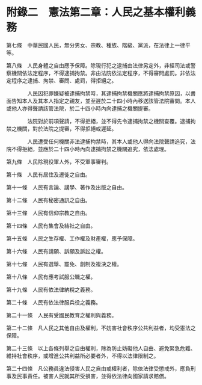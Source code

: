 # 附錄二　憲法第二章：人民之基本權利義務

第七條　中華民國人民，無分男女、宗教、種族、階級、黨派，在法律上一律平等。

第八條　人民身體之自由應予保障。除現行犯之逮捕由法律另定外，非經司法或警察機關依法定程序，不得逮捕拘禁。非由法院依法定程序，不得審問處罰。非依法定程序之逮捕、拘禁、審問、處罰，得拒絕之。

　　　　人民因犯罪嫌疑被逮捕拘禁時，其逮捕拘禁機關應將逮捕拘禁原因，以書面告知本人及其本人指定之親友，並至遲於二十四小時內移送該管法院審問。本人或他人亦得聲請該管法院，於二十四小時內向逮捕之機關提審。

　　　　法院對於前項聲請，不得拒絕，並不得先令逮捕拘禁之機關查覆。逮捕拘禁之機關，對於法院之提審，不得拒絕或遲延。

　　　　人民遭受任何機關非法逮捕拘禁時，其本人或他人得向法院聲請追究，法院不得拒絕，並應於二十四小時內向逮捕拘禁之機關追究，依法處理。

第九條　人民除現役軍人外，不受軍事審判。

第十條　人民有居住及遷徙之自由。

第十一條　人民有言論、講學、著作及出版之自由。

第十二條　人民有秘密通訊之自由。

第十三條　人民有信仰宗教之自由。

第十四條　人民有集會及結社之自由。

第十五條　人民之生存權、工作權及財產權，應予保障。

第十六條　人民有請願、訴願及訴訟之權。

第十七條　人民有選舉、罷免、創制及複決之權。

第十八條　人民有應考試服公職之權。

第十九條　人民有依法律納稅之義務。

第二十條　人民有依法律服兵役之義務。

第二十一條　人民有受國民教育之權利與義務。

第二十二條　凡人民之其他自由及權利，不妨害社會秩序公共利益者，均受憲法之保障。

第二十三條　以上各條列舉之自由權利，除為防止妨礙他人自由、避免緊急危難、維持社會秩序，或增進公共利益所必要者外，不得以法律限制之。

第二十四條　凡公務員違法侵害人民之自由或權利者，除依法律受懲戒外，應負刑事及民事責任。被害人民就其所受損害，並得依法律向國家請求賠償。


